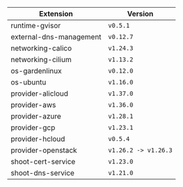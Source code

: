 | Extension      |  Version | 
| ----------- | ----------- |
|runtime-gvisor|```v0.5.1```|
|external-dns-management|```v0.12.7```|
|networking-calico|```v1.24.3```|
|networking-cilium|```v1.13.2```|
|os-gardenlinux|```v0.12.0```|
|os-ubuntu|```v1.16.0```|
|provider-alicloud|```v1.37.0```|
|provider-aws|```v1.36.0```|
|provider-azure|```v1.28.1```|
|provider-gcp|```v1.23.1```|
|provider-hcloud|```v0.5.4```|
|provider-openstack|```v1.26.2 -> v1.26.3```|
|shoot-cert-service|```v1.23.0```|
|shoot-dns-service|```v1.21.0```|
